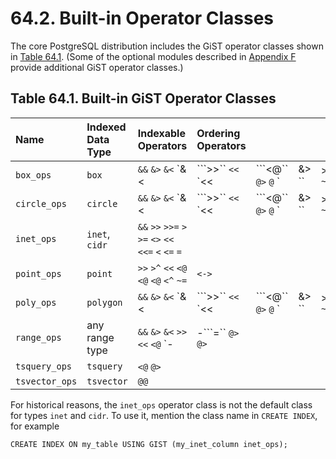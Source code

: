 # 64.2. Built-in Operator Classes

The core PostgreSQL distribution includes the GiST operator classes shown in [Table 64.1](https://www.postgresql.org/docs/12/gist-builtin-opclasses.html#GIST-BUILTIN-OPCLASSES-TABLE). \(Some of the optional modules described in [Appendix F](https://www.postgresql.org/docs/12/contrib.html) provide additional GiST operator classes.\)

## **Table 64.1. Built-in GiST Operator Classes**

| Name | Indexed Data Type | Indexable Operators | Ordering Operators |  |  |  |  |
| :--- | :--- | :--- | :--- | :--- | :--- | :--- | :--- |
| `box_ops` | `box` | `&&` `&>` `&<` \`&&lt; | ```>>`` `<<` \`&lt;&lt; | ```<@`` `@>` `@` \` | &&gt; \`\` | &gt;&gt;```~`` `~=` |  |
| `circle_ops` | `circle` | `&&` `&>` `&<` \`&&lt; | ```>>`` `<<` \`&lt;&lt; | ```<@`` `@>` `@` \` | &&gt; \`\` | &gt;&gt;```~`` `~=` | `<->` |
| `inet_ops` | `inet`, `cidr` | `&&` `>>` `>>=` `>` `>=` `<>` `<<` `<<=` `<` `<=` `=` |  |  |  |  |  |
| `point_ops` | `point` | `>>` `>^` `<<` `<@` `<@` `<@` `<^` `~=` | `<->` |  |  |  |  |
| `poly_ops` | `polygon` | `&&` `&>` `&<` \`&&lt; | ```>>`` `<<` \`&lt;&lt; | ```<@`` `@>` `@` \` | &&gt; \`\` | &gt;&gt;```~`` `~=` | `<->` |
| `range_ops` | any range type | `&&` `&>` `&<` `>>` `<<` `<@` \`- | -```=`` `@>` `@>` |  |  |  |  |
| `tsquery_ops` | `tsquery` | `<@` `@>` |  |  |  |  |  |
| `tsvector_ops` | `tsvector` | `@@` |  |  |  |  |  |

For historical reasons, the `inet_ops` operator class is not the default class for types `inet` and `cidr`. To use it, mention the class name in `CREATE INDEX`, for example

```text
CREATE INDEX ON my_table USING GIST (my_inet_column inet_ops);
```

